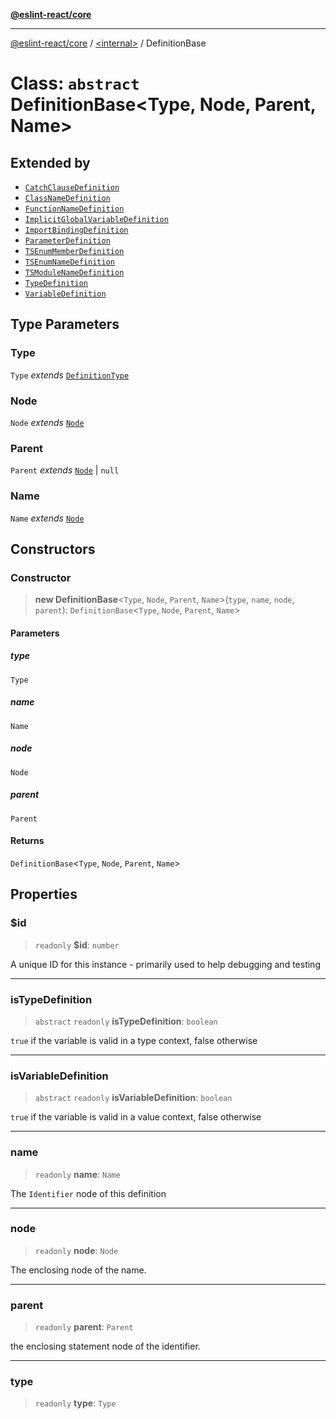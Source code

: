 [**@eslint-react/core**](../../README.md)

***

[@eslint-react/core](../../README.md) / [\<internal\>](../README.md) / DefinitionBase

# Class: `abstract` DefinitionBase\<Type, Node, Parent, Name\>

## Extended by

- [`CatchClauseDefinition`](CatchClauseDefinition.md)
- [`ClassNameDefinition`](ClassNameDefinition.md)
- [`FunctionNameDefinition`](FunctionNameDefinition.md)
- [`ImplicitGlobalVariableDefinition`](ImplicitGlobalVariableDefinition.md)
- [`ImportBindingDefinition`](ImportBindingDefinition.md)
- [`ParameterDefinition`](ParameterDefinition.md)
- [`TSEnumMemberDefinition`](TSEnumMemberDefinition.md)
- [`TSEnumNameDefinition`](TSEnumNameDefinition.md)
- [`TSModuleNameDefinition`](TSModuleNameDefinition.md)
- [`TypeDefinition`](TypeDefinition.md)
- [`VariableDefinition`](VariableDefinition.md)

## Type Parameters

### Type

`Type` *extends* [`DefinitionType`](../enumerations/DefinitionType.md)

### Node

`Node` *extends* [`Node`](../type-aliases/Node.md)

### Parent

`Parent` *extends* [`Node`](../type-aliases/Node.md) \| `null`

### Name

`Name` *extends* [`Node`](../type-aliases/Node.md)

## Constructors

### Constructor

> **new DefinitionBase**\<`Type`, `Node`, `Parent`, `Name`\>(`type`, `name`, `node`, `parent`): `DefinitionBase`\<`Type`, `Node`, `Parent`, `Name`\>

#### Parameters

##### type

`Type`

##### name

`Name`

##### node

`Node`

##### parent

`Parent`

#### Returns

`DefinitionBase`\<`Type`, `Node`, `Parent`, `Name`\>

## Properties

### $id

> `readonly` **$id**: `number`

A unique ID for this instance - primarily used to help debugging and testing

***

### isTypeDefinition

> `abstract` `readonly` **isTypeDefinition**: `boolean`

`true` if the variable is valid in a type context, false otherwise

***

### isVariableDefinition

> `abstract` `readonly` **isVariableDefinition**: `boolean`

`true` if the variable is valid in a value context, false otherwise

***

### name

> `readonly` **name**: `Name`

The `Identifier` node of this definition

***

### node

> `readonly` **node**: `Node`

The enclosing node of the name.

***

### parent

> `readonly` **parent**: `Parent`

the enclosing statement node of the identifier.

***

### type

> `readonly` **type**: `Type`

